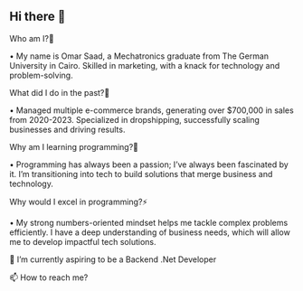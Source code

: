 ## Hi there 👋

   Who am I?🤔
   
•       My name is Omar Saad, a Mechatronics graduate from The German University in Cairo.
	       Skilled in marketing, with a knack for technology and  problem-solving.
 
   What did I do in the past?🚀

•	Managed multiple e-commerce brands, generating over $700,000 in sales from 2020-2023.
		Specialized in dropshipping, successfully scaling businesses and driving results.
 
  Why am I learning programming?🔭
  
•	Programming has always been a passion; I’ve always been fascinated by it.
		I’m transitioning into tech to build solutions that merge business and technology.
 
  Why would I excel in programming?⚡
  
•	My strong numbers-oriented mindset helps me tackle complex problems efficiently.
		I have a deep understanding of business needs, which will allow me to develop impactful tech solutions.

 🌱 I’m currently aspiring to be a Backend .Net Developer
 
 📫 How to reach me?


<!--
**Mero0077/Mero0077** is a ✨ _special_ ✨ repository because its `README.md` (this file) appears on your GitHub profile.

Here are some ideas to get you started:

- 🔭 I’m currently working on ...
- 🌱 I’m currently learning ...
- 👯 I’m looking to collaborate on ...
- 🤔 I’m looking for help with ...
- 💬 Ask me about ...
- 📫 How to reach me: ...
- 😄 Pronouns: ...
- ⚡ Fun fact: ...
-->
